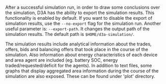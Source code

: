 After a successful simulation run, in order to draw some conclusions over the simulation, D3A has the ability to export the simulation results. This functionality is enabled by default.
If you want to disable the export of simulation results, use the `--no-export` flag for the simulation run.
Another useful parameter is: `--export-path`. It changes the output path of the simulation results. The default path is `$HOME/d3a-simulation/`.

The simulation results include analytical information about the trades, offers, bids and balancing offers that took place in the course of the simulation. Also information about energy characteristics of each device and area agent are included (eg. battery SOC, energy traded/requested/deficit for the agents). In addition to text files, some graphs that display aggregated area information during the course of the simulation are also exposed. These can be found under 'plot' directory. 